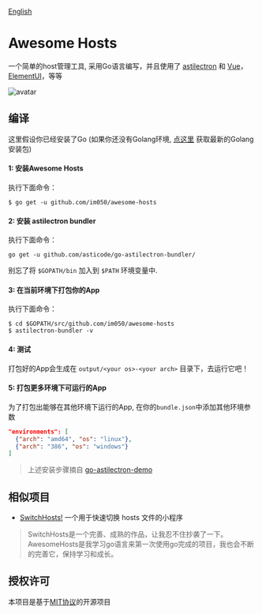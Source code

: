 [English](https://github.com/im050/awesome-hosts/blob/master/README_ZH.md)

# Awesome Hosts

一个简单的host管理工具, 采用Go语言编写，并且使用了 [astilectron](https://github.com/asticode/go-astilectron) 和 [Vue](https://github.com/vuejs/vue)，[ElementUI](http://element-cn.eleme.io)，等等

![avatar](https://raw.githubusercontent.com/im050/awesome-hosts/master/screenshot/awesome-hosts.png)

## 编译

这里假设你已经安装了Go (如果你还没有Golang环境, [点这里](https://golang.org/doc/install) 获取最新的Golang安装包)

#### 1: 安装Awesome Hosts

执行下面命令：

    $ go get -u github.com/im050/awesome-hosts

#### 2: 安装 astilectron bundler

执行下面命令：

    go get -u github.com/asticode/go-astilectron-bundler/
    
别忘了将 `$GOPATH/bin` 加入到 `$PATH` 环境变量中.

#### 3: 在当前环境下打包你的App

执行下面命令：

    $ cd $GOPATH/src/github.com/im050/awesome-hosts
    $ astilectron-bundler -v

#### 4: 测试

打包好的App会生成在 `output/<your os>-<your arch>` 目录下，去运行它吧！

#### 5: 打包更多环境下可运行的App

为了打包出能够在其他环境下运行的App, 在你的`bundle.json`中添加其他环境参数

```json
"environments": [
  {"arch": "amd64", "os": "linux"},
  {"arch": "386", "os": "windows"}
]
```

> 上述安装步骤摘自 [go-astilectron-demo](https://github.com/asticode/go-astilectron-demo/)
    
## 相似项目

* [SwitchHosts!](https://github.com/oldj/SwitchHosts) 一个用于快速切换 hosts 文件的小程序

> SwitchHosts是一个完善、成熟的作品，让我忍不住抄袭了一下。AwesomeHosts是我学习go语言来第一次使用go完成的项目，我也会不断的完善它，保持学习和成长。

## 授权许可

本项目是基于[MIT协议](https://github.com/im050/awesome-hosts/blob/master/LICENSE)的开源项目